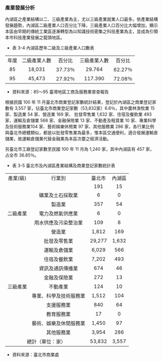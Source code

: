 ### 產業發展分析

內湖區之產業結構以二、三級產業為主，尤以三級產業就業人口最多。依產業結構發展趨勢，內湖區二級產業人口百分比下降，三級產業人口百分比大幅增加，顯示本區由早期的傳統工業區逐漸轉型為以知識技術密集之科技產業為主，並成為引領本市科技產業發展之龍頭地區。

- 表 3-4  內湖區歷年二級及三級產業人口數表


<table align="center">
	<tr align="center">
		<td>年度</td>
		<td>二級產業人數</td>
		<td>百分比</td>
		<td>三級產業人數</td>
		<td>百分比</td>
	</tr>
	<tr align="center">
		<td>85</td>
		<td>18,031</td>
		<td>37.73％</td>
		<td>29.764</td>
		<td>62.27％</td>
	</tr>
	<tr align="center">
		<td>95</td>
		<td>45,473</td>
		<td>27.92％</td>
		<td>117.390</td>
		<td>72.08％</td>
	</tr>
</table>


- 資料來源：85～95 臺灣地區工商及服務業普查報告

根據民國 100 年 11 月臺北市商業登記家數統計結果，登記於內湖區之商業登記家數有 3,557 家，佔臺北市商業登記家數（53,832家）6.6％，其中農林漁牧業 15 家、製造業 54 家、營造業 169 家、
批發零售業 1,632 家、住宿及餐飲業 493 家、運輸及倉儲業 566 家、金融保險業 13 家、不動產及租賃業 10 家、專業科學及技術服務業104 家、藝術娛樂休閒業 97 家、其他服務業 286 家，各行業比例與臺北市總體類似，都是以批發零售業為最多，惟本區交通便利，適合發展運輸倉儲業，故運輸倉儲業代替金融業為本區次要之經濟活動。

另臺北市工廠登記家數至民國 100 年 11 月為 1,240 家，其中內湖區有 457 家，占全市 36.85％。

- 表 3-5 臺北市及內湖區產業結構及商業登記家數統計表


<table align="center">
	<tr align="center">
		<td>產業(級)</td>
		<td>行業別</td>
		<td>臺北市</td>
		<td>內湖區</td>
	</tr>
	<tr align="center">
		<td></td>
		<td></td>
		<td>191</td>
		<td>15</td>
	</tr>
	<tr align="center">
		<td rowspan=5>二級產業</td>
		<td>礦業及土石採取業</td>
		<td>6</td>
		<td>0</td>
	</tr>
	<tr align="center">
		<td>製造業</td>
		<td>357</td>
		<td>54</td>
	</tr>
	<tr align="center">
		<td>電力及燃氣供應業</td>
		<td>6</td>
		<td>0</td>
	</tr>
	<tr align="center">
		<td>用水供應及污染整治業</td>
		<td>109</td>
		<td>8</td>
	</tr>
	<tr align="center">
		<td>營造業</td>
		<td>1,812</td>
		<td>169</td>
	</tr>
	<tr align="center">
		<td rowspan=11>三級產業</td>
		<td>批發及零售業</td>
		<td>29,277</td>
		<td>1,632</td>
	</tr>
	<tr align="center">
		<td>運輸及倉儲業</td>
		<td>6,029</td>
		<td>566</td>
	</tr>
	<tr align="center">
		<td>住宿及餐飲業</td>
		<td>7,202</td>
		<td>493</td>
	</tr>
	<tr align="center">
		<td>資訊及通訊傳播業</td>
		<td>674</td>
		<td>46</td>
	</tr>
	<tr align="center">
		<td>金融及保險業</td>
		<td>272</td>
		<td>13</td>
	</tr>
	<tr align="center">
		<td>不動產業</td>
		<td>124</td>
		<td>10</td>
	</tr>
	<tr align="center">
		<td>專業、科學及技術服務業</td>
		<td>1,512</td>
		<td>104</td>
	</tr>
	<tr align="center">
		<td>支援服務業</td>
		<td>840</td>
		<td>64</td>
	</tr>
	<tr align="center">
		<td>教育服務業</td>
		<td>17</td>
		<td>0</td>
	</tr>
	<tr align="center">
		<td>藝術、娛樂及休閒服務業</td>
		<td>1,450</td>
		<td>97</td>
	</tr>
	<tr align="center">
		<td>其他服務業</td>
		<td>3,954</td>
		<td>286</td>
	</tr>
	<tr align="center">
		<td colspan=2>總計（單位：家）</td>
		<td>53,832</td>
		<td>3,557</td>
	</tr>
</table>


- 資料來源：臺北市商業處
